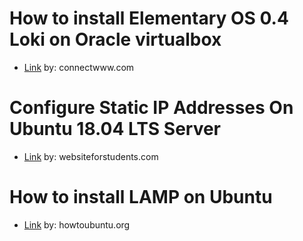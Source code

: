 How to install Elementary OS 0.4 Loki on Oracle virtualbox
==========================================================
  - <a href="https://connectwww.com/how-to-install-elementary-os-0-4-loki-on-oracle-virtualbox/5011/">Link</a> by: connectwww.com

Configure Static IP Addresses On Ubuntu 18.04 LTS Server
========================================================
  - <a href="https://websiteforstudents.com/configure-static-ip-addresses-on-ubuntu-18-04-beta/">Link</a> by: websiteforstudents.com

How to install LAMP on Ubuntu
=============================
  - <a href="https://howtoubuntu.org/how-to-install-lamp-on-ubuntu">Link</a> by: howtoubuntu.org
